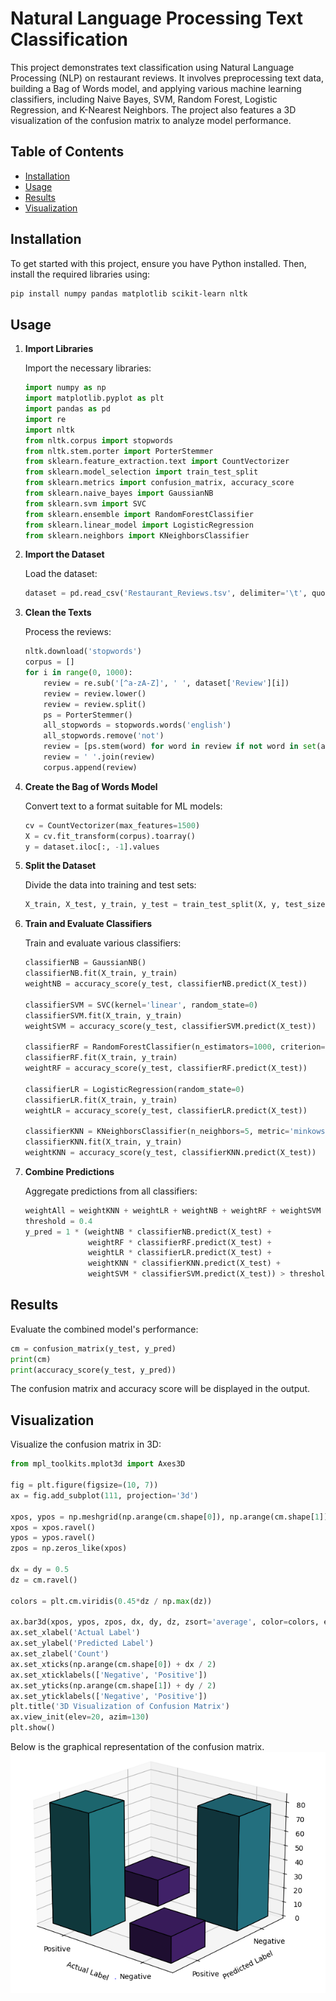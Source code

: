 # Natural Language Processing Text Classification

This project demonstrates text classification using Natural Language Processing (NLP) on restaurant reviews. It involves preprocessing text data, building a Bag of Words model, and applying various machine learning classifiers, including Naive Bayes, SVM, Random Forest, Logistic Regression, and K-Nearest Neighbors. The project also features a 3D visualization of the confusion matrix to analyze model performance.

## Table of Contents

- [Installation](#installation)
- [Usage](#usage)
- [Results](#results)
- [Visualization](#visualization)

## Installation

To get started with this project, ensure you have Python installed. Then, install the required libraries using:

```bash
pip install numpy pandas matplotlib scikit-learn nltk
```

## Usage

1. **Import Libraries**

   Import the necessary libraries:

   ```python
   import numpy as np
   import matplotlib.pyplot as plt
   import pandas as pd
   import re
   import nltk
   from nltk.corpus import stopwords
   from nltk.stem.porter import PorterStemmer
   from sklearn.feature_extraction.text import CountVectorizer
   from sklearn.model_selection import train_test_split
   from sklearn.metrics import confusion_matrix, accuracy_score
   from sklearn.naive_bayes import GaussianNB
   from sklearn.svm import SVC
   from sklearn.ensemble import RandomForestClassifier
   from sklearn.linear_model import LogisticRegression
   from sklearn.neighbors import KNeighborsClassifier
   ```

2. **Import the Dataset**

   Load the dataset:

   ```python
   dataset = pd.read_csv('Restaurant_Reviews.tsv', delimiter='\t', quoting=3)
   ```

3. **Clean the Texts**

   Process the reviews:

   ```python
   nltk.download('stopwords')
   corpus = []
   for i in range(0, 1000):
       review = re.sub('[^a-zA-Z]', ' ', dataset['Review'][i])
       review = review.lower()
       review = review.split()
       ps = PorterStemmer()
       all_stopwords = stopwords.words('english')
       all_stopwords.remove('not')
       review = [ps.stem(word) for word in review if not word in set(all_stopwords)]
       review = ' '.join(review)
       corpus.append(review)
   ```

4. **Create the Bag of Words Model**

   Convert text to a format suitable for ML models:

   ```python
   cv = CountVectorizer(max_features=1500)
   X = cv.fit_transform(corpus).toarray()
   y = dataset.iloc[:, -1].values
   ```

5. **Split the Dataset**

   Divide the data into training and test sets:

   ```python
   X_train, X_test, y_train, y_test = train_test_split(X, y, test_size=0.20, random_state=0)
   ```

6. **Train and Evaluate Classifiers**

   Train and evaluate various classifiers:

   ```python
   classifierNB = GaussianNB()
   classifierNB.fit(X_train, y_train)
   weightNB = accuracy_score(y_test, classifierNB.predict(X_test))

   classifierSVM = SVC(kernel='linear', random_state=0)
   classifierSVM.fit(X_train, y_train)
   weightSVM = accuracy_score(y_test, classifierSVM.predict(X_test))

   classifierRF = RandomForestClassifier(n_estimators=1000, criterion='entropy', random_state=42)
   classifierRF.fit(X_train, y_train)
   weightRF = accuracy_score(y_test, classifierRF.predict(X_test))

   classifierLR = LogisticRegression(random_state=0)
   classifierLR.fit(X_train, y_train)
   weightLR = accuracy_score(y_test, classifierLR.predict(X_test))

   classifierKNN = KNeighborsClassifier(n_neighbors=5, metric='minkowski', p=2)
   classifierKNN.fit(X_train, y_train)
   weightKNN = accuracy_score(y_test, classifierKNN.predict(X_test))
   ```

7. **Combine Predictions**

   Aggregate predictions from all classifiers:

   ```python
   weightAll = weightKNN + weightLR + weightNB + weightRF + weightSVM
   threshold = 0.4
   y_pred = 1 * (weightNB * classifierNB.predict(X_test) +
                 weightRF * classifierRF.predict(X_test) +
                 weightLR * classifierLR.predict(X_test) +
                 weightKNN * classifierKNN.predict(X_test) +
                 weightSVM * classifierSVM.predict(X_test)) > threshold * weightAll
   ```

## Results

Evaluate the combined model's performance:

```python
cm = confusion_matrix(y_test, y_pred)
print(cm)
print(accuracy_score(y_test, y_pred))
```

The confusion matrix and accuracy score will be displayed in the output.

## Visualization

Visualize the confusion matrix in 3D:

```python
from mpl_toolkits.mplot3d import Axes3D

fig = plt.figure(figsize=(10, 7))
ax = fig.add_subplot(111, projection='3d')

xpos, ypos = np.meshgrid(np.arange(cm.shape[0]), np.arange(cm.shape[1]), indexing="ij")
xpos = xpos.ravel()
ypos = ypos.ravel()
zpos = np.zeros_like(xpos)

dx = dy = 0.5
dz = cm.ravel()

colors = plt.cm.viridis(0.45*dz / np.max(dz))

ax.bar3d(xpos, ypos, zpos, dx, dy, dz, zsort='average', color=colors, edgecolor='black')
ax.set_xlabel('Actual Label')
ax.set_ylabel('Predicted Label')
ax.set_zlabel('Count')
ax.set_xticks(np.arange(cm.shape[0]) + dx / 2)
ax.set_xticklabels(['Negative', 'Positive'])
ax.set_yticks(np.arange(cm.shape[1]) + dy / 2)
ax.set_yticklabels(['Negative', 'Positive'])
plt.title('3D Visualization of Confusion Matrix')
ax.view_init(elev=20, azim=130)
plt.show()
```
Below is the graphical representation of the confusion matrix.
![A 3D visualization of the confusion matrix is provided to illustrate the model's performance](NLP_Classification_Visualization.png)
